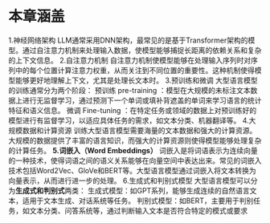 # 本章涵盖
 1.神经网络架构
 LLM通常采用DNN架构，最常见的是基于Transformer架构的模型。通过自注意力机制来处理输入数据，使模型能够捕捉长距离的依赖关系和复杂的上下文信息。
 2.自注意力机制
 自注意力机制使模型能够在处理输入序列时对序列中的每个位置计算注意力权重，从而关注到不同位置的重要性。这种机制使得模型能够更好地理解上下文，尤其是处理长文本时。
 3.预训练和微调
 大型语言模型的训练通常分为两个阶段：
 预训练 pre-training ：模型在大规模的未标注文本数据上进行无监督学习，通过预测下一个单词或填补背遮盖的单词来学习语言的统计特征和语义信息。
 微调 Fine-tuning ：在特定任务或领域的数据上对预训练好的模型进行有监督学习，以适应具体任务的需求，如文本分类、机器翻译等。
 4.大规模数据和计算资源
 训练大型语言模型需要海量的文本数据和强大的计算资源。大规模的数据提供了丰富的语言知识，而强大的计算资源则使得模型能够处理复杂的计算任务。
 **5.词嵌入（Word Embeddings）**
 词嵌入是将词语表示为连续向量的一种技术，使得词语之间的语义关系能够在向量空间中表达出来。常见的词嵌入技术包括Word2Vec、GloVe和BERT等。大型语言模型通过词嵌入将文本转换为向量表示，从而进行进一步的处理。
 6.生成式和判别式模型
 大型语言模型可以分为**生成式和判别式**两类：
 生成式模型：如GPT系列，能够生成连续的自然语言文本，适用于文本生成、对话系统等任务。
 判别式模型：如BERT，主要用于判别任务，如文本分类、问答系统等，通过判断输入文本是否符合特定的模式或要求